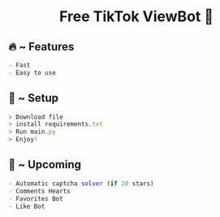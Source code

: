 <h1 align="center">Free TikTok ViewBot 🚀</h1>

## 🔥 ~ Features
```ts
- Fast
- Easy to use
```

## 🚀 ~ Setup

```ts
> Download file
> install requirements.txt
> Run main.py
> Enjoy!
```

## 🎉 ~ Upcoming
```ts
- Automatic captcha solver (if 20 stars)
- Comments Hearts
- Favorites Bot
- Like Bot
```
